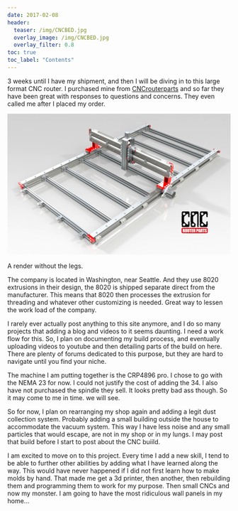 ```yaml
---
date: 2017-02-08
header:
  teaser: /img/CNCBED.jpg
  overlay_image: /img/CNCBED.jpg
  overlay_filter: 0.8
toc: true
toc_label: "Contents"
--- 
```

3 weeks until I have my shipment, and then I will be diving in to this large
format CNC router. I purchased mine from
[CNCrouterparts](http://www.cncrouterparts.com) and so far they have been
great with responses to questions and concerns. They even called me after I
placed my order.

![A render without the legs.](/img/CNCBED.jpg)

A render without the legs.

The company is located in Washington, near Seattle. And they use 8020
extrusions in their design, the 8020 is shipped separate direct from the
manufacturer. This means that 8020 then processes the extrusion for threading
and whatever other customizing is needed. Great way to lessen the work load of
the company.

I rarely ever actually post anything to this site anymore, and I do so many
projects that adding a blog and videos to it seems daunting. I need a work
flow for this. So, I plan on documenting my build process, and eventually
uploading videos to youtube and then detailing parts of the build on here.
There are plenty of forums dedicated to this purpose, but they are hard to
navigate until you find your niche.

The machine I am putting together is the CRP4896 pro. I chose to go with the
NEMA 23 for now. I could not justify the cost of adding the 34. I also have
not purchased the spindle they sell. It looks pretty bad ass though. So it may
come to me in time. we will see.

So for now, I plan on rearranging my shop again and adding a legit dust
collection system. Probably adding a small building outside the house to
accommodate the vacuum system. This way I have less noise and any small
particles that would escape, are not in my shop or in my lungs. I may post
that build before I start to post about the CNC buiild.

I am excited to move on to this project. Every time I add a new skill, I tend
to be able to further other abilities by adding what I have learned along the
way. This would have never happened if I did not first learn how to make molds
by hand. That made me get a 3d printer, then another, then rebuilding them and
programming them to work for my purpose. Then small CNCs and now my monster. I
am going to have the most ridiculous wall panels in my home...

